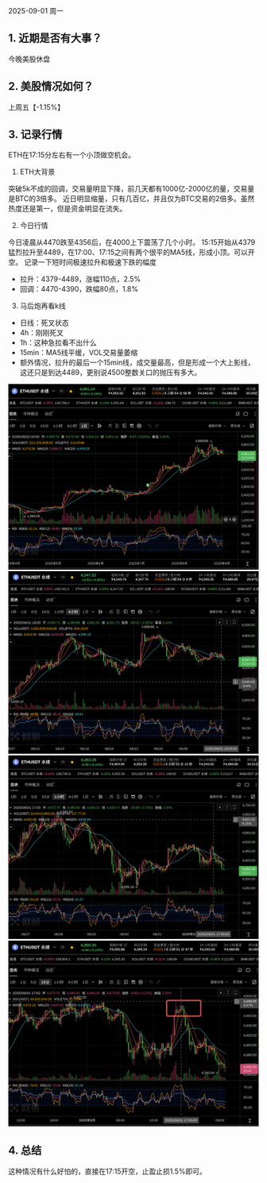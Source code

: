 2025-09-01 周一
## 1. 近期是否有大事？
今晚美股休盘
## 2. 美股情况如何？
上周五【-1.15%】
## 3. 记录行情
ETH在17:15分左右有一个小顶做空机会。
1. ETH大背景

突破5k不成的回调，交易量明显下降，前几天都有1000亿-2000亿的量，交易量是BTC的3倍多。
近日明显缩量，只有几百亿，并且仅为BTC交易的2倍多。虽然热度还是第一，但是资金明显在流失。

2. 今日行情

今日凌晨从4470跌至4356后，在4000上下震荡了几个小时。
15:15开始从4379猛烈拉升至4489，在17:00、17:15之间有两个很平的MA5线，形成小顶。可以开空。
记录一下短时间极速拉升和极速下跌的幅度
- 拉升：4379-4489，涨幅110点，2.5%
- 回调：4470-4390，跌幅80点，1.8%

3. 马后炮再看k线

- 日线：死叉状态
- 4h：刚刚死叉
- 1h：这种急拉看不出什么
- 15min：MA5线平缓，VOL交易量萎缩
- 额外情况，拉升的最后一个15min线，成交量最高，但是形成一个大上影线，这还只是到达4489，更别说4500整数关口的抛压有多大。

![img_17.png](img_17.png)
![img_18.png](img_18.png)
![img_19.png](img_19.png)
![img_20.png](img_20.png)
## 4. 总结
这种情况有什么好怕的，直接在17:15开空，止盈止损1.5%即可。
